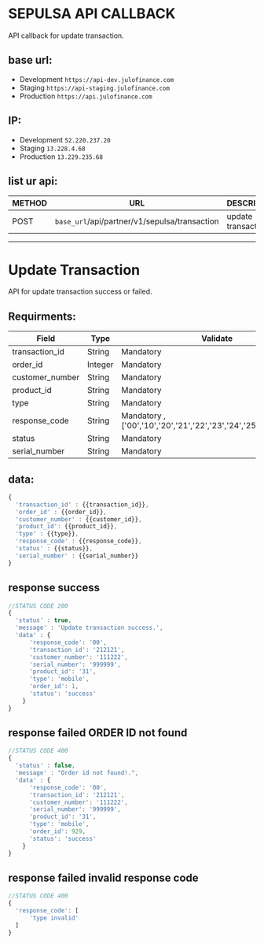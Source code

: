 # SEPULSA API CALLBACK

API callback for update transaction.

## base url:
  - Development `https://api-dev.julofinance.com` 
  - Staging `https://api-staging.julofinance.com`
  - Production `https://api.julofinance.com`
  
## IP:
  - Development `52.220.237.20` 
  - Staging `13.228.4.68`
  - Production `13.229.235.68`

## list ur api:

| METHOD | URL | DESCRIPTION |
| ------ | ------ | ------ |
| POST | `base_url`/api/partner/v1/sepulsa/transaction | update transaction |

---

# Update Transaction
API for update transaction success or failed.

## Requirments:

| Field | Type | Validate |
| ------ | ------ | ------ |
| transaction_id | String | Mandatory  |
| order_id | Integer | Mandatory  |
| customer_number | String | Mandatory  |
| product_id | String | Mandatory  |
| type | String | Mandatory  |
| response_code | String | Mandatory , ['00','10','20','21','22','23','24','25','50','98','99'] |
| status | String | Mandatory  |
| serial_number | String | Mandatory  |


## data:

```javascript
{
  'transaction_id' : {{transaction_id}},
  'order_id' : {{order_id}},
  'customer_number' : {{customer_id}},
  'product_id': {{product_id}},
  'type' : {{type}},
  'response_code' : {{response_code}},
  'status' : {{status}},
  'serial_number' : {{serial_number}}
}
```

## response success

```javascript
//STATUS CODE 200
{
  'status' : true,
  'message' : 'Update transaction success.',
  'data' : {
      'response_code': '00',
      'transaction_id': '212121',
      'customer_number': '111222',
      'serial_number': '999999',
      'product_id': '31',
      'type': 'mobile',
      'order_id': 1,
      'status': 'success'
    }
}
```

## response failed ORDER ID not found

```javascript
//STATUS CODE 400
{
  'status' : false,
  'message' : "Order id not found!.",
  'data' : {
      'response_code': '00',
      'transaction_id': '212121',
      'customer_number': '111222',
      'serial_number': '999999',
      'product_id': '31',
      'type': 'mobile',
      'order_id': 929,
      'status': 'success'
    }
}
```


## response failed invalid response code

```javascript
//STATUS CODE 400
{
  'response_code': [
      'type invalid'
  ]
}
```
